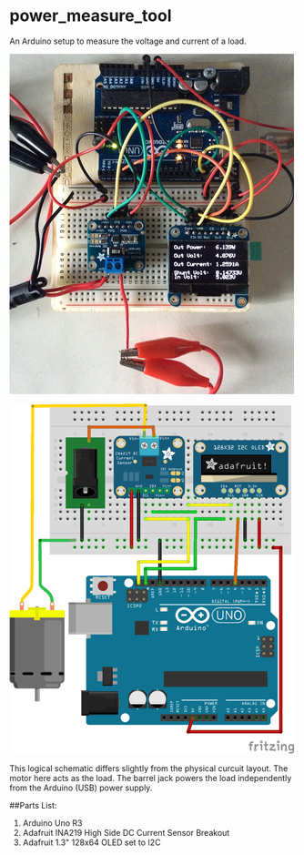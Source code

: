 power_measure_tool
==================

An Arduino setup to measure the voltage and current of a load.

<a href="misc/front.jpg"><img src="misc/front-small.jpg" align="centre" ></a>

<a href="misc/schematic.png"><img src="misc/schematic.png" align="centre" width="500" height="615" ></a>

This logical schematic differs slightly from the physical curcuit layout. The motor here acts as the load. The barrel jack powers the load independently from the Arduino (USB) power supply.

##Parts List:
1. Arduino Uno R3
2. Adafruit INA219 High Side DC Current Sensor Breakout
3. Adafruit 1.3" 128x64 OLED set to I2C
